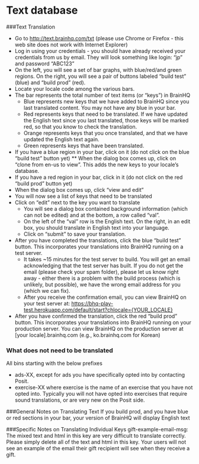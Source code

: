 Text database
=============

###Text Translation
* Go to http://text.brainhq.com/txt (please use Chrome or Firefox - this web site does not work with Internet Explorer)
* Log in using your credentials - you should have already received your credentials from us by email. They will look something like login: “jp” and password “ABC123”
* On the left, you will see a set of bar graphs, with blue/red/and green regions. On the right, you will see a pair of buttons labeled “build test” (blue) and “build prod” (red).
* Locate your locale code among the various bars.
* The bar represents the total number of text items (or “keys”) in BrainHQ
    * Blue represents new keys that we have added to BrainHQ since you last translated content. You may not have any blue in your bar.
    * Red represents keys that need to be translated. If we have updated the English text since you last translated, those keys will be marked red, so that you know to check the translation.
    * Orange represents keys that you once translated, and that we have updated the English text again. 
    * Green represents keys that have been translated.
* If you have a blue region in your bar, click on it (do not click on the blue “build test” button yet)
** When the dialog box comes up, click on “clone from en-us to view”. This adds the new keys to your locale’s database.
* If you have a red region in your bar, click in it (do not click on the red “build prod” button yet)
* When the dialog box comes up, click “view and edit”
* You will now see a list of keys that need to be translated
* Click on “edit” next to the key you want to translate
    * You will see a dialog box contained background information (which can not be edited) and at the bottom, a row called “val”.
    * On the left of the “val” row is the English text. On the right, in an edit box, you should translate in English text into your language.
    * Click on “submit” to save your translation.
* After you have completed the translations, click the blue “build test” button. This incorporates your translations into BrainHQ running on a test server.
    * It takes ~15 minutes for the test server to build. You will get an email acknowledging that the test server has built. If you do not get the email (please check your spam folder), please let us know right away - either there is a problem with the build process (which is unlikely, but possible), we have the wrong email address for you (which we can fix). 
    * After you receive the confirmation email, you can view BrainHQ on your test server at:  		https://bhq-play-test.herokuapp.com/default/start?chlocale={YOUR_LOCALE}
* After you have confirmed the translation, click the red “build prod” button. This incorporates your translations into BrainHQ running on your production server. You can view BrainHQ on the production server at [your locale].brainhq.com (e.g., ko.brainhq.com for Korean)

### What does not need to be translated
All bins starting with the below prefixes
* ads-XX, except for ads you have specifically opted into by contacting Posit.
* exercise-XX where exercise is the name of an exercise that you have not opted into. Typically you will not have opted into exercises that require sound translations, or are very new on the Posit side.

###General Notes on Translating Text
If you build prod, and you have blue or red sections in your bar, your version of BrainHQ will display English text 

###Specific Notes on Translating Individual Keys
gift-example-email-msg: The mixed text and html in this key are very difficult to translate correctly. Please simply delete all of the text and html in this key. Your users will not see an example of the email their gift recipient will see when they receive a gift.
